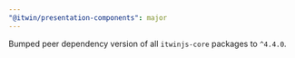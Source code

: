 ```yaml
---
"@itwin/presentation-components": major
---
```


Bumped peer dependency version of all `itwinjs-core` packages to `^4.4.0`.
